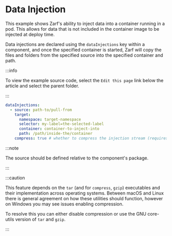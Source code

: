 # Data Injection

This example shows Zarf's ability to inject data into a container running in a pod.  This allows for data that is not included in the container image to be injected at deploy time.

Data injections are declared using the `dataInjections` key within a component, and once the specified container is started, Zarf will copy the files and folders from the specified source into the specified container and path.

:::info

To view the example source code, select the `Edit this page` link below the article and select the parent folder.

:::

``` yaml
dataInjections:
  - source: path-to/pull-from
    target:
      namespace: target-namespace
      selector: my-label=the-selected-label
      container: container-to-inject-into
      path: /path/inside-the/container
    compress: true # whether to compress the injection stream (requires gzip)
```

:::note

The source should be defined relative to the component's package.

:::

:::caution

This feature depends on the `tar` (and for `compress`, `gzip`) executables and their implementation across operating systems.  Between macOS and Linux there is general agreement on how these utilities should function, however on Windows you may see issues enabling compression.

To resolve this you can either disable compression or use the GNU core-utils version of `tar` and `gzip`.

:::
